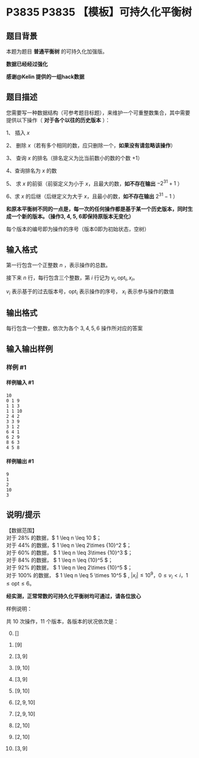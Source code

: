 # P3835 P3835 【模板】可持久化平衡树

## 题目背景

本题为题目 **普通平衡树** 的可持久化加强版。

**数据已经经过强化**

**感谢@Kelin 提供的一组hack数据**


## 题目描述

您需要写一种数据结构（可参考题目标题），来维护一个可重整数集合，其中需要提供以下操作（ **对于各个以往的历史版本** ）：


1、 插入 $x$

2、 删除 $x$（若有多个相同的数，应只删除一个，**如果没有请忽略该操作**）


3、 查询 $x$ 的排名（排名定义为比当前数小的数的个数 $+1$）


4、查询排名为 $x$ 的数


5、 求 $x$ 的前驱（前驱定义为小于 $x$，且最大的数，**如不存在输出** $-2^{31}+1$ ）


6、求 $x$ 的后继（后继定义为大于 $x$，且最小的数，**如不存在输出** $2^{31}-1$ ）


**和原本平衡树不同的一点是，每一次的任何操作都是基于某一个历史版本，同时生成一个新的版本。（操作3, 4, 5, 6即保持原版本无变化）**

每个版本的编号即为操作的序号（版本0即为初始状态，空树）


## 输入格式

第一行包含一个正整数 $n$ ，表示操作的总数。

接下来 $n$ 行，每行包含三个整数，第 $i$ 行记为 $v_i, \text{opt}_i, x_i$。

$v_i$ 表示基于的过去版本号，$\text{opt}_i$ 表示操作的序号， $x_i$ 表示参与操作的数值


## 输出格式

每行包含一个整数，依次为各个 $3,4,5,6$ 操作所对应的答案


## 输入输出样例

### 样例 #1

#### 样例输入 #1

```
10
0 1 9
1 1 3
1 1 10
2 4 2
3 3 9
3 1 2
6 4 1
6 2 9
8 6 3
4 5 8
```

#### 样例输出 #1

```
9
1
2
10
3
```

## 说明/提示

【数据范围】   
对于 $28\%$ 的数据，$ 1 \leq n \leq 10 $；   
对于 $44\%$ 的数据，$ 1 \leq n \leq 2\times {10}^2 $；   
对于 $60\%$ 的数据， $ 1 \leq n \leq 3\times {10}^3 $；   
对于 $84\%$ 的数据， $ 1 \leq n \leq {10}^5 $；   
对于 $92\%$ 的数据， $ 1 \leq n \leq 2\times {10}^5 $；   
对于 $100\%$ 的数据， $ 1 \leq n \leq 5 \times  10^5 $ , $|x_i| \leq {10}^9$，$0 \le v_i < i$，$1\le \text{opt} \le 6$。

**经实测，正常常数的可持久化平衡树均可通过，请各位放心**



样例说明：

共 $10$ 次操作，$11$ 个版本，各版本的状况依次是：

0.  $[]$

1.  $[9]$

2.  $[3, 9]$

3.  $[9, 10]$

4.  $[3, 9]$

5.  $[9, 10]$

6.  $[2, 9, 10]$

7.  $[2, 9, 10]$

8.  $[2, 10]$

9.  $[2, 10]$

10.  $[3, 9]$

